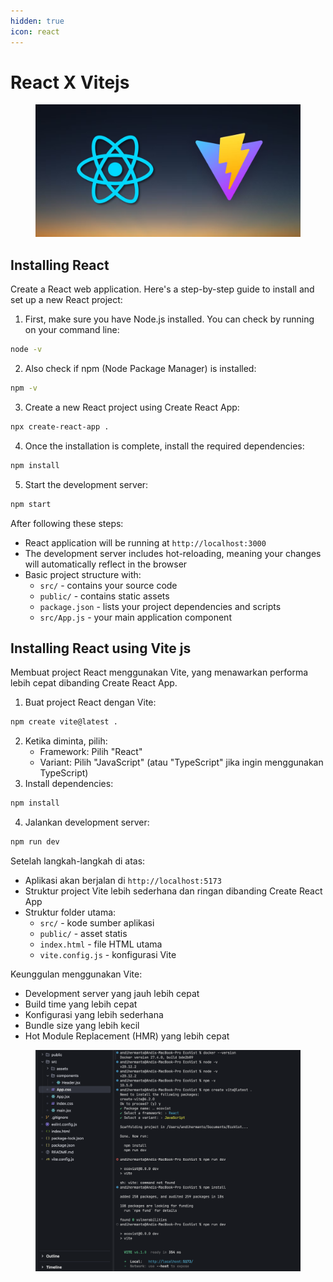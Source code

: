 ```yaml
---
hidden: true
icon: react
---
```


# React X Vitejs

<figure><img src="../.gitbook/assets/image (3) (1) (1) (1).png" alt=""><figcaption></figcaption></figure>

## Installing React

Create a React web application. Here's a step-by-step guide to install and set up a new React project:

1. First, make sure you have Node.js installed. You can check by running on your command line:

```bash
node -v
```

2. Also check if npm (Node Package Manager) is installed:

```bash
npm -v
```

3. Create a new React project using Create React App:

```bash
npx create-react-app .
```

4. Once the installation is complete, install the required dependencies:

```bash
npm install
```

5. Start the development server:

```bash
npm start
```

After following these steps:

* React application will be running at `http://localhost:3000`
* The development server includes hot-reloading, meaning your changes will automatically reflect in the browser
* Basic project structure with:
  * `src/` - contains your source code
  * `public/` - contains static assets
  * `package.json` - lists your project dependencies and scripts
  * `src/App.js` - your main application component

## Installing React using Vite js

Membuat project React menggunakan Vite, yang menawarkan performa lebih cepat dibanding Create React App.

1. Buat project React dengan Vite:

```bash
npm create vite@latest .
```

2. Ketika diminta, pilih:
   * Framework: Pilih "React"
   * Variant: Pilih "JavaScript" (atau "TypeScript" jika ingin menggunakan TypeScript)
3. Install dependencies:

```bash
npm install
```

4. Jalankan development server:

```bash
npm run dev
```

Setelah langkah-langkah di atas:

* Aplikasi akan berjalan di `http://localhost:5173`
* Struktur project Vite lebih sederhana dan ringan dibanding Create React App
* Struktur folder utama:
  * `src/` - kode sumber aplikasi
  * `public/` - asset statis
  * `index.html` - file HTML utama
  * `vite.config.js` - konfigurasi Vite

Keunggulan menggunakan Vite:

* Development server yang jauh lebih cepat
* Build time yang lebih cepat
* Konfigurasi yang lebih sederhana
* Bundle size yang lebih kecil
* Hot Module Replacement (HMR) yang lebih cepat

<figure><img src="../.gitbook/assets/image (4) (1) (1).png" alt=""><figcaption></figcaption></figure>
